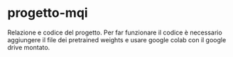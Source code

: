 # progetto-mqi
Relazione e codice del progetto.
Per far funzionare il codice è necessario aggiungere il file dei pretrained weights e usare google colab con il google drive montato.

